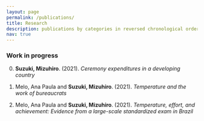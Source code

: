 ```yaml
---
layout: page
permalink: /publications/
title: Research
description: publications by categories in reversed chronological order. generated by jekyll-scholar.
nav: true
---
```


### Work in progress ###

0.  **Suzuki, Mizuhiro**. (2021). *Ceremony expenditures in a developing country*

0.  Melo, Ana Paula and **Suzuki, Mizuhiro**. (2021). *Temperature and the work of bureaucrats*

0.  Melo, Ana Paula and **Suzuki, Mizuhiro**. (2021). *Temperature, effort, and achievement: Evidence from a large-scale standardized exam in Brazil*


